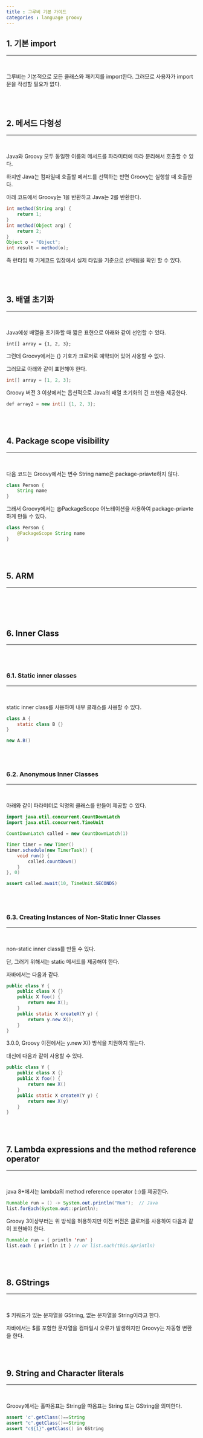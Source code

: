 ```yaml
---
title : 그루비 기본 가이드
categories : language groovy
---
```


## 1. 기본 import

---

<br>

그루비는 기본적으로 모든 클래스와 패키지를 import한다. 그러므로 사용자가 import문을 작성할 필요가 없다.

<br><br>

## 2. 메서드 다형성 

---

<br>

Java와 Groovy 모두 동일한 이름의 메서드를 파라미터에 따라 분리해서 호출할 수 있다. 

하지만 Java는 컴파일때 호출할 메서드를 선택하는 반면 Groovy는 실행할 때 호출한다. 

아래 코드에서  Groovy는 1을 반환하고 Java는 2를 반환한다.

```java 
int method(String arg) {
    return 1;
}
int method(Object arg) {
    return 2;
}
Object o = "Object";
int result = method(o);
```

즉 런타임 때 기계코드 입장에서 실제 타입을 기준으로 선택됨을 확인 할 수 있다.

<br><br>


## 3. 배열 초기화

---

<br>

Java에성 배열을 초기화할 때 짧은 표현으로 아래와 같이 선언할 수 있다. 

```
int[] array = {1, 2, 3};
```

그런데 Groovy에서는 {} 기호가 크로저로 예약되어 있어 사용할 수 없다. 

그러므로 아래와 같이 표현해야 한다.

```java
int[] array = [1, 2, 3];
```

Groovy 버전 3 이상에서는 옵션적으로 Java의 배열 초기화의 긴 표현을 제공한다.

```java
def array2 = new int[] {1, 2, 3};
```

<br><br>

## 4. Package scope visibility
---

<br>

다음 코드는 Groovy에서는 변수 String name은 package-priavte하지 않다. 

```java
class Person {
    String name
}
```

그래서 Groovy에서는 @PackageScope 어노테이션을 사용하여 package-priavte 하게 만들 수 있다.

```java
class Person {
    @PackageScope String name
}
```

<br><br>

## 5. ARM
---

<br>

<br><br>

## 6. Inner Class
---

<br><br>

### 6.1. Static inner classes
---

<br>

static inner class를 사용하여 내부 클래스를 사용할 수 있다. 

```java
class A {
    static class B {}
}

new A.B()
```

<br><br>


### 6.2. Anonymous Inner Classes
---

<br>


아래와 같이  파라미터로 익명의 클래스를 만들어 제공할 수 있다.

```java
import java.util.concurrent.CountDownLatch
import java.util.concurrent.TimeUnit

CountDownLatch called = new CountDownLatch(1)

Timer timer = new Timer()
timer.schedule(new TimerTask() {
    void run() {
        called.countDown()
    }
}, 0)

assert called.await(10, TimeUnit.SECONDS)
```

<br><br>

### 6.3. Creating Instances of Non-Static Inner Classes
---

<br>

non-static inner class를 만들 수 있다.

단, 그러기 위해서는 static 메서드를 제공해야 한다.

자바에서는 다음과 같다. 

```java
public class Y {
    public class X {}
    public X foo() {
        return new X();
    }
    public static X createX(Y y) {
        return y.new X();
    }
}
```

3.0.0, Groovy 이전에서는 y.new X() 방식을 지원하지 않는다.

대신에 다음과 같이 사용할 수 있다. 

```java
public class Y {
    public class X {}
    public X foo() {
        return new X()
    }
    public static X createX(Y y) {
        return new X(y)
    }
}
```

<br><br>

## 7. Lambda expressions and the method reference operator
---

<br>

java 8+에서는 lambda의 method reference operator (::)를 제공한다.

```java
Runnable run = () -> System.out.println("Run");  // Java
list.forEach(System.out::println);
```

Groovy 3이상부터는 위 방식을 허용하지만  이전 버전은 클로저를 사용하여 다음과 같이 표현해야 한다.

```java
Runnable run = { println 'run' }
list.each { println it } // or list.each(this.&println)
```

<br><br>

## 8. GStrings
---

<br>

$ 키워드가 있는 문자열을 GString, 없는 문자열을 String이라고 한다. 

자바에서는 $를 포함한 문자열을 컴파일시 오류가 발생하지만 Groovy는 자동형 변환을 한다.

<br><br>

## 9. String and Character literals
---

<br>

Groovy에서는 홀따옴표는 String을 따옴표는 String 또는 GString을 의미한다.

```java
assert 'c'.getClass()==String
assert "c".getClass()==String
assert "c${1}".getClass() in GString
```







































